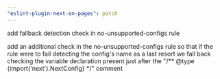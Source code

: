 ```yaml
---
"eslint-plugin-next-on-pages": patch
---
```


add fallback detection check in no-unsupported-configs rule

add an additional check in the no-unsupported-configs rule so that if the rule
were to fail detecting the config's name as a last resort we fall back checking
the variable declaration present just after the "/** @type {import('next').NextConfig} */"
comment
